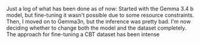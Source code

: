 Just a log of what has been done as of now:
Started with the Gemma 3.4 b model, but fine-tuning it wasn't possible due to some resource constraints. Then, I moved on to Gemma3n, but the inference was pretty bad. I'm now deciding whether to change both the model and the dataset completely.
The approach for fine-tuning a CBT dataset has been intense 